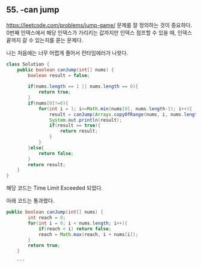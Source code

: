 ## 55. -can jump
https://leetcode.com/problems/jump-game/
문제를 잘 정의하는 것이 중요하다.
0번째 인덱스에서 해당 인덱스가 가리키는 값까지만 인덱스 점프할 수 있을 때, 인덱스 끝까지 갈 수 있는지를 묻는 문제다. 

나는 처음에는 너무 어렵게 풀어서 런타임에러가 나왓다. 
```java
class Solution {
    public boolean canJump(int[] nums) {
        boolean result = false;
        
        if(nums.length == 1 || nums.length == 0){
            return true;
        }
        if(nums[0]!=0){
            for(int i = 1; i<=Math.min(nums[0], nums.length-1); i++){
                result = canJump(Arrays.copyOfRange(nums, i, nums.length));
                System.out.println(result);
                if(result == true){
                    return result;
                }
            }
        }else{
            return false;
        }
        return result;
    }
}
 ```
해당 코드는 Time Limit Exceeded 되었다.

아래 코드는 통과했다.
```java
public boolean canJump(int[] nums) {
        int reach = 0; 
        for(int i = 0; i < nums.length; i++){
            if(reach < i) return false;
            reach = Math.max(reach, i + nums[i]);
        }
        return true;
    }
    
    ```